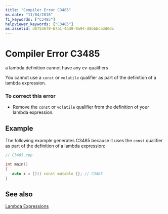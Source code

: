 ```yaml
---
title: "Compiler Error C3485"
ms.date: "11/04/2016"
f1_keywords: ["C3485"]
helpviewer_keywords: ["C3485"]
ms.assetid: d67536f9-67a1-4ad9-9a94-d8bbbca3d0dc
---
```

# Compiler Error C3485

a lambda definition cannot have any cv-qualifiers

You cannot use a `const` or `volatile` qualifier as part of the definition of a lambda expression.

### To correct this error

- Remove the `const` or `volatile` qualifier from the definition of your lambda expression.

## Example

The following example generates C3485 because it uses the `const` qualifier as part of the definition of a lambda expression:

```cpp
// C3485.cpp

int main()
{
   auto x = []() const mutable {}; // C3485
}
```

## See also

[Lambda Expressions](../../cpp/lambda-expressions-in-cpp.md)

